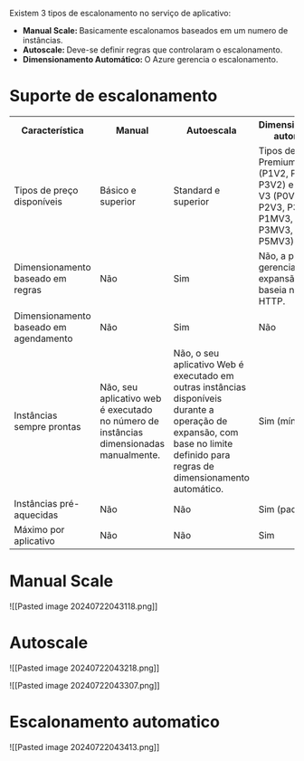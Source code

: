 Existem 3 tipos de escalonamento no serviço de aplicativo:

<ul>
<li><strong>Manual Scale: </strong>Basicamente escalonamos baseados em um numero de instâncias.</li>
<li><strong>Autoscale: </strong> Deve-se definir regras que controlaram o escalonamento.</li>
<li><strong>Dimensionamento Automático: </strong>O Azure gerencia o escalonamento.</li>
</ul>
<h1>Suporte de escalonamento</h1>
<table>
  <tr>
    <th>Característica</th>
    <th>Manual</th>
    <th>Autoescala</th>
    <th>Dimensionamento automático</th>
  </tr>
  <tr>
    <td>Tipos de preço disponíveis</td>
    <td>Básico e superior</td>
    <td>Standard e superior</td>
    <td>Tipos de preços Premium V2 (P1V2, P2V2, P3V2) e Premium V3 (P0V3, P1V3, P2V3, P3V3, P1MV3, P2MV3, P3MV3, P4MV3, P5MV3)</td>
  </tr>
  <tr>
    <td>Dimensionamento baseado em regras</td>
    <td>Não</td>
    <td>Sim</td>
    <td>Não, a plataforma gerencia a expansão e se baseia no tráfego HTTP.</td>
  </tr>
  <tr>
    <td>Dimensionamento baseado em agendamento</td>
    <td>Não</td>
    <td>Sim</td>
    <td>Não</td>
  </tr>
  <tr>
    <td>Instâncias sempre prontas</td>
    <td>Não, seu aplicativo web é executado no número de instâncias dimensionadas manualmente.</td>
    <td>Não, o seu aplicativo Web é executado em outras instâncias disponíveis durante a operação de expansão, com base no limite definido para regras de dimensionamento automático.</td>
    <td>Sim (mínimo de 1)</td>
  </tr>
  <tr>
    <td>Instâncias pré-aquecidas</td>
    <td>Não</td>
    <td>Não</td>
    <td>Sim (padrão de 1)</td>
  </tr>
  <tr>
    <td>Máximo por aplicativo</td>
    <td>Não</td>
    <td>Não</td>
    <td>Sim</td>
  </tr>
</table>




<h1>Manual Scale</h1>
![[Pasted image 20240722043118.png]]


<h1>Autoscale</h1>
![[Pasted image 20240722043218.png]]

![[Pasted image 20240722043307.png]]

<h1>Escalonamento automatico</h1>
![[Pasted image 20240722043413.png]]

